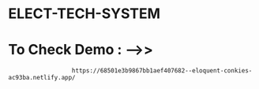 # ELECT-TECH-SYSTEM  
# To Check Demo : -->> 
                      https://68501e3b9867bb1aef407682--eloquent-conkies-ac93ba.netlify.app/
